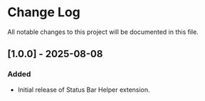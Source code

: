# Change Log

All notable changes to this project will be documented in this file.

## [1.0.0] - 2025-08-08

### Added
- Initial release of Status Bar Helper extension.